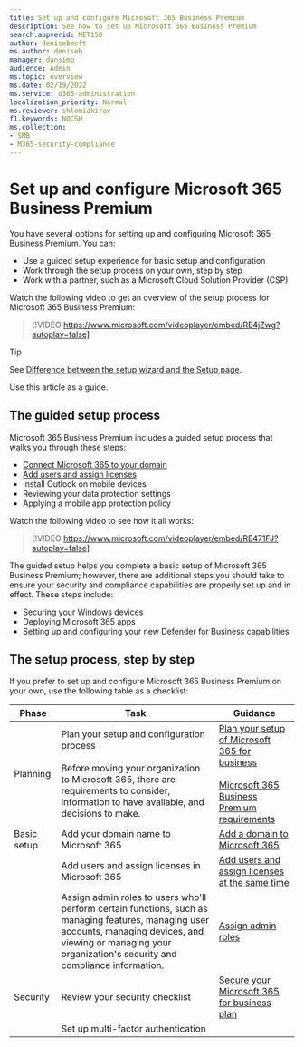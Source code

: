 ```yaml
---
title: Set up and configure Microsoft 365 Business Premium
description: See how to set up Microsoft 365 Business Premium
search.appverid: MET150
author: denisebmsft
ms.author: deniseb
manager: dansimp 
audience: Admin
ms.topic: overview
ms.date: 02/19/2022
ms.service: o365-administration
localization_priority: Normal
ms.reviewer: shlomiakirav
f1.keywords: NOCSH 
ms.collection: 
- SMB
- M365-security-compliance
---
```


# Set up and configure Microsoft 365 Business Premium

You have several options for setting up and configuring Microsoft 365 Business Premium. You can:

- Use a guided setup experience for basic setup and configuration
- Work through the setup process on your own, step by step
- Work with a partner, such as a Microsoft Cloud Solution Provider (CSP)

Watch the following video to get an overview of the setup process for Microsoft 365 Business Premium:

> [!VIDEO https://www.microsoft.com/videoplayer/embed/RE4jZwg?autoplay=false]

> [!TIP]
> See [Difference between the setup wizard and the Setup page](../admin/setup/o365-setup-wizard-and-setup-page.md).

Use this article as a guide.

## The guided setup process

Microsoft 365 Business Premium includes a guided setup process that walks you through these steps:

- [Connect Microsoft 365 to your domain](../admin/setup/business-set-up.md)
- [Add users and assign licenses](../admin/add-users/add-users.md)
- Install Outlook on mobile devices
- Reviewing your data protection settings
- Applying a mobile app protection policy

Watch the following video to see how it all works:

> [!VIDEO https://www.microsoft.com/videoplayer/embed/RE471FJ?autoplay=false]

The guided setup helps you complete a basic setup of Microsoft 365 Business Premium; however, there are additional steps you should take to ensure your security and compliance capabilities are properly set up and in effect. These steps include:

- Securing your Windows devices
- Deploying Microsoft 365 apps
- Setting up and configuring your new Defender for Business capabilities

## The setup process, step by step

If you prefer to set up and configure Microsoft 365 Business Premium on your own, use the following table as a checklist:


| Phase  | Task  | Guidance  |
|---------|---------|---------|
| Planning     | Plan your setup and configuration process <br/><br/>Before moving your organization to Microsoft 365, there are requirements to consider, information to have available, and decisions to make.   | [Plan your setup of Microsoft 365 for business](../admin/setup/plan-your-setup.md)  <br/><br/>[Microsoft 365 Business Premium requirements](m365bp-requirements.md)      |
| Basic setup     | Add your domain name to Microsoft 365    | [Add a domain to Microsoft 365](../admin/setup/add-domain.md) |
|      | Add users and assign licenses in Microsoft 365      | [Add users and assign licenses at the same time](../admin/add-users/add-users.md)        |
|  | Assign admin roles to users who'll perform certain functions, such as managing features, managing user accounts, managing devices, and viewing or managing your organization's security and compliance information. | [Assign admin roles](../admin/add-users/assign-admin-roles.md)  |
| Security | Review your security checklist |  [Secure your Microsoft 365 for business plan](../admin/security-and-compliance/secure-your-business-data.md) |
|  | Set up multi-factor authentication | 


